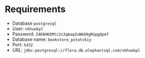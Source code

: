 # Requirements
- Database ```postgresql```
- User: ```vkhuekpl```
- Password: ```Z4E8HHIMtc2s3qAaqZuNK89gRGpgQpef```
- Database name: ```bookstore_pototskiy```
- Port: ```5432```
- URL: ```jdbc:postgresql://flora.db.elephantsql.com/vkhuekpl```
